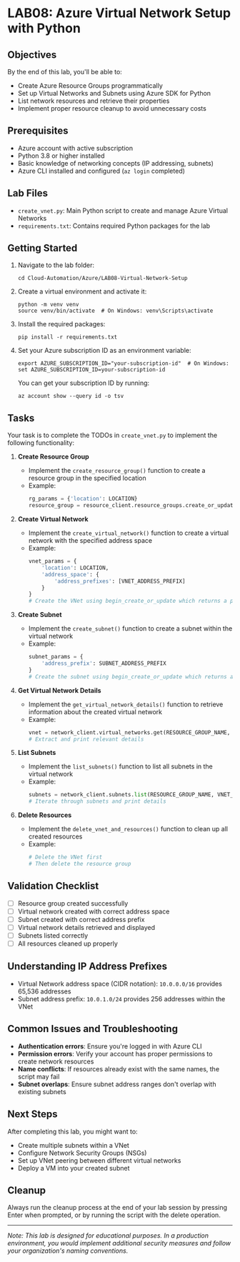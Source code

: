 # LAB08: Azure Virtual Network Setup with Python

## Objectives
By the end of this lab, you'll be able to:
- Create Azure Resource Groups programmatically
- Set up Virtual Networks and Subnets using Azure SDK for Python
- List network resources and retrieve their properties
- Implement proper resource cleanup to avoid unnecessary costs

## Prerequisites
- Azure account with active subscription
- Python 3.8 or higher installed
- Basic knowledge of networking concepts (IP addressing, subnets)
- Azure CLI installed and configured (`az login` completed)

## Lab Files
- `create_vnet.py`: Main Python script to create and manage Azure Virtual Networks
- `requirements.txt`: Contains required Python packages for the lab

## Getting Started
1. Navigate to the lab folder:
   ```
   cd Cloud-Automation/Azure/LAB08-Virtual-Network-Setup
   ```

2. Create a virtual environment and activate it:
   ```
   python -m venv venv
   source venv/bin/activate  # On Windows: venv\Scripts\activate
   ```

3. Install the required packages:
   ```
   pip install -r requirements.txt
   ```

4. Set your Azure subscription ID as an environment variable:
   ```
   export AZURE_SUBSCRIPTION_ID="your-subscription-id"  # On Windows: set AZURE_SUBSCRIPTION_ID=your-subscription-id
   ```

   You can get your subscription ID by running:
   ```
   az account show --query id -o tsv
   ```

## Tasks
Your task is to complete the TODOs in `create_vnet.py` to implement the following functionality:

1. **Create Resource Group**
   - Implement the `create_resource_group()` function to create a resource group in the specified location
   - Example:
     ```python
     rg_params = {'location': LOCATION}
     resource_group = resource_client.resource_groups.create_or_update(RESOURCE_GROUP_NAME, rg_params)
     ```

2. **Create Virtual Network**
   - Implement the `create_virtual_network()` function to create a virtual network with the specified address space
   - Example:
     ```python
     vnet_params = {
         'location': LOCATION,
         'address_space': {
             'address_prefixes': [VNET_ADDRESS_PREFIX]
         }
     }
     # Create the VNet using begin_create_or_update which returns a poller
     ```

3. **Create Subnet**
   - Implement the `create_subnet()` function to create a subnet within the virtual network
   - Example:
     ```python
     subnet_params = {
         'address_prefix': SUBNET_ADDRESS_PREFIX
     }
     # Create the subnet using begin_create_or_update which returns a poller
     ```

4. **Get Virtual Network Details**
   - Implement the `get_virtual_network_details()` function to retrieve information about the created virtual network
   - Example:
     ```python
     vnet = network_client.virtual_networks.get(RESOURCE_GROUP_NAME, VNET_NAME)
     # Extract and print relevant details
     ```

5. **List Subnets**
   - Implement the `list_subnets()` function to list all subnets in the virtual network
   - Example:
     ```python
     subnets = network_client.subnets.list(RESOURCE_GROUP_NAME, VNET_NAME)
     # Iterate through subnets and print details
     ```

6. **Delete Resources**
   - Implement the `delete_vnet_and_resources()` function to clean up all created resources
   - Example:
     ```python
     # Delete the VNet first
     # Then delete the resource group
     ```

## Validation Checklist
- [ ] Resource group created successfully
- [ ] Virtual network created with correct address space
- [ ] Subnet created with correct address prefix
- [ ] Virtual network details retrieved and displayed
- [ ] Subnets listed correctly
- [ ] All resources cleaned up properly

## Understanding IP Address Prefixes
- Virtual Network address space (CIDR notation): `10.0.0.0/16` provides 65,536 addresses
- Subnet address prefix: `10.0.1.0/24` provides 256 addresses within the VNet

## Common Issues and Troubleshooting
- **Authentication errors**: Ensure you're logged in with Azure CLI
- **Permission errors**: Verify your account has proper permissions to create network resources
- **Name conflicts**: If resources already exist with the same names, the script may fail
- **Subnet overlaps**: Ensure subnet address ranges don't overlap with existing subnets

## Next Steps
After completing this lab, you might want to:
- Create multiple subnets within a VNet
- Configure Network Security Groups (NSGs)
- Set up VNet peering between different virtual networks
- Deploy a VM into your created subnet

## Cleanup
Always run the cleanup process at the end of your lab session by pressing Enter when prompted, or by running the script with the delete operation.

---
*Note: This lab is designed for educational purposes. In a production environment, you would implement additional security measures and follow your organization's naming conventions.*